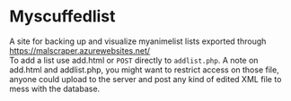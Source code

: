 Myscuffedlist
=============
A site for backing up and visualize myanimelist lists exported through https://malscraper.azurewebsites.net/<br>
To add a list use add.html or `POST` directly to `addlist.php`. A note on add.html and addlist.php, you might
want to restrict access on those file, anyone could upload to the server and post any kind of edited XML file to
mess with the database.

